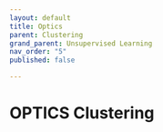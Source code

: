 ```yaml
---
layout: default
title: Optics
parent: Clustering
grand_parent: Unsupervised Learning
nav_order: "5"
published: false

---
```

# OPTICS Clustering
